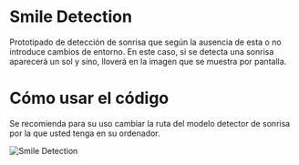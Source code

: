 # Smile Detection

Prototipado de detección de sonrisa que según la ausencia de esta o no introduce cambios de entorno. En este caso, si se detecta una sonrisa aparecerá un sol y sino, lloverá en la imagen que se muestra por pantalla.

# Cómo usar el código

Se recomienda para su uso cambiar la ruta del modelo detector de sonrisa por la que usted tenga en su ordenador.

![Smile Detection](https://github.com/miriamcg/Smile-Detection/blob/master/smile.gif)


